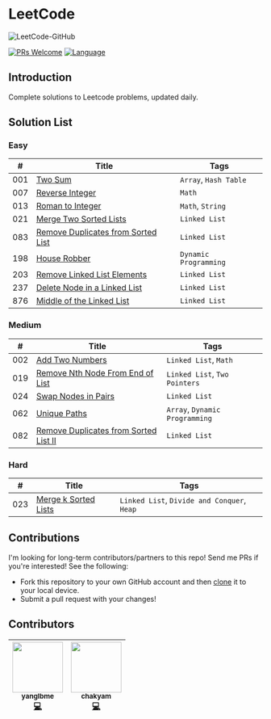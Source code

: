 # LeetCode
![LeetCode-GitHub](http://p9ucdlghd.bkt.clouddn.com/leetcode-github.png)

[![PRs Welcome](https://img.shields.io/badge/PRs-Welcome-brightgreen.svg)](http://makeapullrequest.com)
[![Language](https://img.shields.io/badge/Lang-Java%2FPython%2FJS%2FCPP%2FGo%2F...-blue.svg)](https://github.com/yanglbme/leetcode)
## Introduction
Complete solutions to Leetcode problems, updated daily.

## Solution List

### Easy

| # | Title | Tags |
|---|---|---|
| 001 | [Two Sum](https://github.com/yanglbme/leetcode/tree/master/solution/001.Two%20Sum) | `Array`, `Hash Table` |
| 007 | [Reverse Integer](https://github.com/yanglbme/leetcode/tree/master/solution/007.Reverse%20Integer) | `Math` |
| 013 | [Roman to Integer](https://github.com/yanglbme/leetcode/tree/master/solution/013.Roman%20to%20Integer) | `Math`, `String` |
| 021 | [Merge Two Sorted Lists](https://github.com/yanglbme/leetcode/tree/master/solution/021.Merge%20Two%20Sorted%20Lists) | `Linked List` |
| 083 | [Remove Duplicates from Sorted List](https://github.com/yanglbme/leetcode/tree/master/solution/083.Remove%20Duplicates%20from%20Sorted%20List) | `Linked List` |
| 198 | [House Robber](https://github.com/yanglbme/leetcode/tree/master/solution/198.House%20Robber) | `Dynamic Programming` |
| 203 | [Remove Linked List Elements](https://github.com/yanglbme/leetcode/tree/master/solution/203.Remove%20Linked%20List%20Elements) | `Linked List` |
| 237 | [Delete Node in a Linked List](https://github.com/yanglbme/leetcode/tree/master/solution/237.Delete%20Node%20in%20a%20Linked%20List) | `Linked List` |
| 876 | [Middle of the Linked List](https://github.com/yanglbme/leetcode/tree/master/solution/876.Middle%20of%20the%20Linked%20List) | `Linked List` |


### Medium

| # | Title | Tags |
|---|---|---|
| 002 | [Add Two Numbers](https://github.com/yanglbme/leetcode/tree/master/solution/002.Add%20Two%20Numbers) | `Linked List`, `Math` |
| 019 | [Remove Nth Node From End of List](https://github.com/yanglbme/leetcode/tree/master/solution/019.Remove%20Nth%20Node%20From%20End%20of%20List) | `Linked List`, `Two Pointers` |
| 024 | [Swap Nodes in Pairs](https://github.com/yanglbme/leetcode/tree/master/solution/024.Swap%20Nodes%20in%20Pairs) | `Linked List` |
| 062 | [Unique Paths](https://github.com/yanglbme/leetcode/tree/master/solution/062.Unique%20Paths) | `Array`, `Dynamic Programming` |
| 082 | [Remove Duplicates from Sorted List II](https://github.com/yanglbme/leetcode/tree/master/solution/082.Remove%20Duplicates%20from%20Sorted%20List%20II) | `Linked List` |


### Hard

| # | Title | Tags |
|---|---|---|
| 023 | [Merge k Sorted Lists](https://github.com/yanglbme/leetcode/tree/master/solution/023.Merge%20k%20Sorted%20Lists) | `Linked List`, `Divide and Conquer`, `Heap` |

## Contributions
I'm looking for long-term contributors/partners to this repo! Send me PRs if you're interested! See the following:
- Fork this repository to your own GitHub account and then [clone](https://help.github.com/articles/cloning-a-repository/) it to your local device.
- Submit a pull request with your changes!

## Contributors

<!-- ALL-CONTRIBUTORS-LIST:START - Do not remove or modify this section -->
| <center> [<img src="https://avatars3.githubusercontent.com/u/21008209?v=4" width="100px;"/><br /><sub><b>yanglbme</b></sub>](https://github.com/yanglbme)<br />[💻](https://github.com/yanglbme/leetcode/commits?author=yanglbme "Code") </center> | <center> [<img src="https://avatars3.githubusercontent.com/u/23625436?v=4" width="100px;"/><br /><sub><b>chakyam</b></sub>](https://github.com/chakyam)<br />[💻](https://github.com/yanglbme/leetcode/commits?author=chakyam "Code") </center> | 
|---|---|

<!-- ALL-CONTRIBUTORS-LIST:END -->
